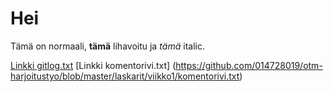 # Hei
Tämä on normaali, **tämä** lihavoitu ja *tämä* italic.

[Linkki gitlog.txt](https://github.com/014728019/otm-harjoitustyo/blob/master/laskarit/viikko1/gitlog.txt)
[Linkki komentorivi.txt] (https://github.com/014728019/otm-harjoitustyo/blob/master/laskarit/viikko1/komentorivi.txt)
